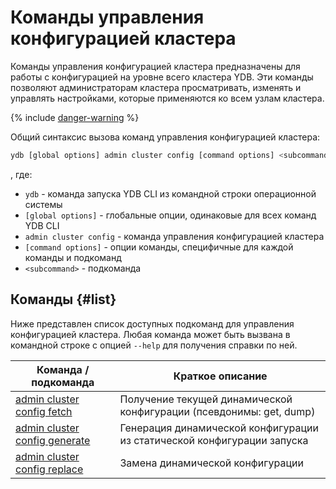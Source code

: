 # Команды управления конфигурацией кластера

Команды управления конфигурацией кластера предназначены для работы с конфигурацией на уровне всего кластера YDB. Эти команды позволяют администраторам кластера просматривать, изменять и управлять настройками, которые применяются ко всем узлам кластера.

{% include [danger-warning](../_includes/danger-warning.md) %}

Общий синтаксис вызова команд управления конфигурацией кластера:

```bash
ydb [global options] admin cluster config [command options] <subcommand>
```
, где:

- `ydb` - команда запуска YDB CLI из командной строки операционной системы
- `[global options]` - глобальные опции, одинаковые для всех команд YDB CLI
- `admin cluster config` - команда управления конфигурацией кластера
- `[command options]` - опции команды, специфичные для каждой команды и подкоманд
- `<subcommand>` - подкоманда

## Команды {#list}

Ниже представлен список доступных подкоманд для управления конфигурацией кластера. Любая команда может быть вызвана в командной строке с опцией `--help` для получения справки по ней.

Команда / подкоманда | Краткое описание
--- | ---
[admin cluster config fetch](./fetch.md) | Получение текущей динамической конфигурации (псевдонимы: get, dump)
[admin cluster config generate](./generate.md) | Генерация динамической конфигурации из статической конфигурации запуска
[admin cluster config replace](./replace.md) | Замена динамической конфигурации
